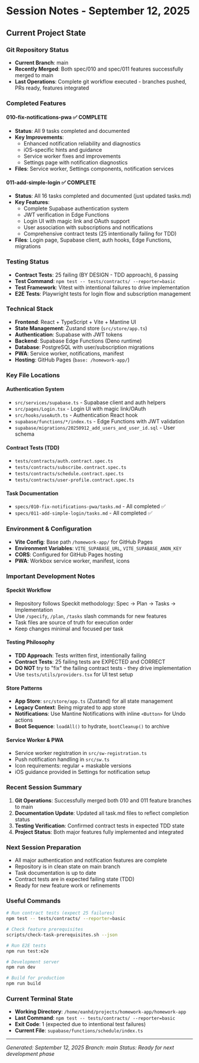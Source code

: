 # Session Notes - September 12, 2025

## Current Project State

### Git Repository Status
- **Current Branch**: main
- **Recently Merged**: Both spec/010 and spec/011 features successfully merged to main
- **Last Operations**: Complete git workflow executed - branches pushed, PRs ready, features integrated

### Completed Features

#### 010-fix-notifications-pwa ✅ COMPLETE
- **Status**: All 9 tasks completed and documented
- **Key Improvements**: 
  - Enhanced notification reliability and diagnostics
  - iOS-specific hints and guidance
  - Service worker fixes and improvements
  - Settings page with notification diagnostics
- **Files**: Service worker, Settings components, notification services

#### 011-add-simple-login ✅ COMPLETE  
- **Status**: All 16 tasks completed and documented (just updated tasks.md)
- **Key Features**:
  - Complete Supabase authentication system
  - JWT verification in Edge Functions
  - Login UI with magic link and OAuth support
  - User association with subscriptions and notifications
  - Comprehensive contract tests (25 intentionally failing for TDD)
- **Files**: Login page, Supabase client, auth hooks, Edge Functions, migrations

### Testing Status
- **Contract Tests**: 25 failing (BY DESIGN - TDD approach), 6 passing
- **Test Command**: `npm test -- tests/contracts/ --reporter=basic`
- **Test Framework**: Vitest with intentional failures to drive implementation
- **E2E Tests**: Playwright tests for login flow and subscription management

### Technical Stack
- **Frontend**: React + TypeScript + Vite + Mantine UI
- **State Management**: Zustand store (`src/store/app.ts`)
- **Authentication**: Supabase with JWT tokens
- **Backend**: Supabase Edge Functions (Deno runtime)
- **Database**: PostgreSQL with user/subscription migrations
- **PWA**: Service worker, notifications, manifest
- **Hosting**: GitHub Pages (`base: /homework-app/`)

### Key File Locations

#### Authentication System
- `src/services/supabase.ts` - Supabase client and auth helpers
- `src/pages/Login.tsx` - Login UI with magic link/OAuth
- `src/hooks/useAuth.ts` - Authentication React hook
- `supabase/functions/*/index.ts` - Edge Functions with JWT validation
- `supabase/migrations/20250912_add_users_and_user_id.sql` - User schema

#### Contract Tests (TDD)
- `tests/contracts/auth.contract.spec.ts`
- `tests/contracts/subscribe.contract.spec.ts` 
- `tests/contracts/schedule.contract.spec.ts`
- `tests/contracts/user-profile.contract.spec.ts`

#### Task Documentation
- `specs/010-fix-notifications-pwa/tasks.md` - All completed ✅
- `specs/011-add-simple-login/tasks.md` - All completed ✅

### Environment & Configuration
- **Vite Config**: Base path `/homework-app/` for GitHub Pages
- **Environment Variables**: `VITE_SUPABASE_URL`, `VITE_SUPABASE_ANON_KEY`
- **CORS**: Configured for GitHub Pages hosting
- **PWA**: Workbox service worker, manifest, icons

### Important Development Notes

#### Speckit Workflow
- Repository follows Speckit methodology: Spec → Plan → Tasks → Implementation
- Use `/specify`, `/plan`, `/tasks` slash commands for new features
- Task files are source of truth for execution order
- Keep changes minimal and focused per task

#### Testing Philosophy
- **TDD Approach**: Tests written first, intentionally failing
- **Contract Tests**: 25 failing tests are EXPECTED and CORRECT
- **DO NOT** try to "fix" the failing contract tests - they drive implementation
- Use `tests/utils/providers.tsx` for UI test setup

#### Store Patterns
- **App Store**: `src/store/app.ts` (Zustand) for all state management
- **Legacy Context**: Being migrated to app store
- **Notifications**: Use Mantine Notifications with inline `<Button>` for Undo actions
- **Boot Sequence**: `loadAll()` to hydrate, `bootCleanup()` to archive

#### Service Worker & PWA
- Service worker registration in `src/sw-registration.ts`
- Push notification handling in `src/sw.ts`
- Icon requirements: regular + maskable versions
- iOS guidance provided in Settings for notification setup

### Recent Session Summary
1. **Git Operations**: Successfully merged both 010 and 011 feature branches to main
2. **Documentation Update**: Updated all task.md files to reflect completion status
3. **Testing Verification**: Confirmed contract tests in expected TDD state
4. **Project Status**: Both major features fully implemented and integrated

### Next Session Preparation
- All major authentication and notification features are complete
- Repository is in clean state on main branch
- Task documentation is up to date
- Contract tests are in expected failing state (TDD)
- Ready for new feature work or refinements

### Useful Commands
```bash
# Run contract tests (expect 25 failures)
npm test -- tests/contracts/ --reporter=basic

# Check feature prerequisites
scripts/check-task-prerequisites.sh --json

# Run E2E tests
npm run test:e2e

# Development server
npm run dev

# Build for production
npm run build
```

### Current Terminal State
- **Working Directory**: `/home/eanhd/projects/homework-app/homework-app`
- **Last Command**: `npm test -- tests/contracts/ --reporter=basic`
- **Exit Code**: 1 (expected due to intentional test failures)
- **Current File**: `supabase/functions/schedule/index.ts`

---
*Generated: September 12, 2025*
*Branch: main*
*Status: Ready for next development phase*